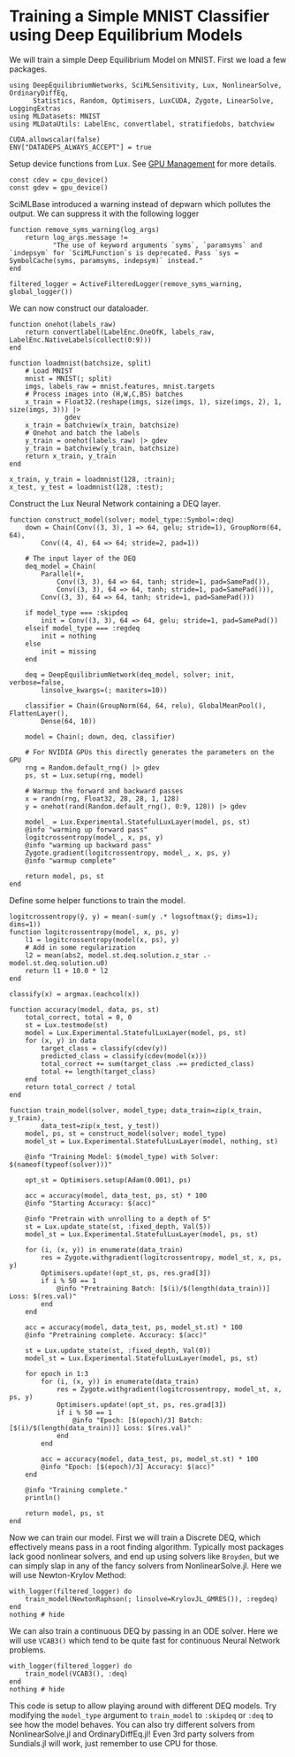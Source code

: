 # Training a Simple MNIST Classifier using Deep Equilibrium Models

We will train a simple Deep Equilibrium Model on MNIST. First we load a few packages.

```@example basic_mnist_deq
using DeepEquilibriumNetworks, SciMLSensitivity, Lux, NonlinearSolve, OrdinaryDiffEq,
      Statistics, Random, Optimisers, LuxCUDA, Zygote, LinearSolve, LoggingExtras
using MLDatasets: MNIST
using MLDataUtils: LabelEnc, convertlabel, stratifiedobs, batchview

CUDA.allowscalar(false)
ENV["DATADEPS_ALWAYS_ACCEPT"] = true
```

Setup device functions from Lux. See
[GPU Management](https://lux.csail.mit.edu/dev/manual/gpu_management) for more details.

```@example basic_mnist_deq
const cdev = cpu_device()
const gdev = gpu_device()
```

SciMLBase introduced a warning instead of depwarn which pollutes the output. We can suppress
it with the following logger

```@example basic_mnist_deq
function remove_syms_warning(log_args)
    return log_args.message !=
           "The use of keyword arguments `syms`, `paramsyms` and `indepsym` for `SciMLFunction`s is deprecated. Pass `sys = SymbolCache(syms, paramsyms, indepsym)` instead."
end

filtered_logger = ActiveFilteredLogger(remove_syms_warning, global_logger())
```

We can now construct our dataloader.

```@example basic_mnist_deq
function onehot(labels_raw)
    return convertlabel(LabelEnc.OneOfK, labels_raw, LabelEnc.NativeLabels(collect(0:9)))
end

function loadmnist(batchsize, split)
    # Load MNIST
    mnist = MNIST(; split)
    imgs, labels_raw = mnist.features, mnist.targets
    # Process images into (H,W,C,BS) batches
    x_train = Float32.(reshape(imgs, size(imgs, 1), size(imgs, 2), 1, size(imgs, 3))) |>
              gdev
    x_train = batchview(x_train, batchsize)
    # Onehot and batch the labels
    y_train = onehot(labels_raw) |> gdev
    y_train = batchview(y_train, batchsize)
    return x_train, y_train
end

x_train, y_train = loadmnist(128, :train);
x_test, y_test = loadmnist(128, :test);
```

Construct the Lux Neural Network containing a DEQ layer.

```@example basic_mnist_deq
function construct_model(solver; model_type::Symbol=:deq)
    down = Chain(Conv((3, 3), 1 => 64, gelu; stride=1), GroupNorm(64, 64),
        Conv((4, 4), 64 => 64; stride=2, pad=1))

    # The input layer of the DEQ
    deq_model = Chain(
        Parallel(+,
            Conv((3, 3), 64 => 64, tanh; stride=1, pad=SamePad()),
            Conv((3, 3), 64 => 64, tanh; stride=1, pad=SamePad())),
        Conv((3, 3), 64 => 64, tanh; stride=1, pad=SamePad()))

    if model_type === :skipdeq
        init = Conv((3, 3), 64 => 64, gelu; stride=1, pad=SamePad())
    elseif model_type === :regdeq
        init = nothing
    else
        init = missing
    end

    deq = DeepEquilibriumNetwork(deq_model, solver; init, verbose=false,
        linsolve_kwargs=(; maxiters=10))

    classifier = Chain(GroupNorm(64, 64, relu), GlobalMeanPool(), FlattenLayer(),
        Dense(64, 10))

    model = Chain(; down, deq, classifier)

    # For NVIDIA GPUs this directly generates the parameters on the GPU
    rng = Random.default_rng() |> gdev
    ps, st = Lux.setup(rng, model)

    # Warmup the forward and backward passes
    x = randn(rng, Float32, 28, 28, 1, 128)
    y = onehot(rand(Random.default_rng(), 0:9, 128)) |> gdev

    model_ = Lux.Experimental.StatefulLuxLayer(model, ps, st)
    @info "warming up forward pass"
    logitcrossentropy(model_, x, ps, y)
    @info "warming up backward pass"
    Zygote.gradient(logitcrossentropy, model_, x, ps, y)
    @info "warmup complete"

    return model, ps, st
end
```

Define some helper functions to train the model.

```@example basic_mnist_deq
logitcrossentropy(ŷ, y) = mean(-sum(y .* logsoftmax(ŷ; dims=1); dims=1))
function logitcrossentropy(model, x, ps, y)
    l1 = logitcrossentropy(model(x, ps), y)
    # Add in some regularization
    l2 = mean(abs2, model.st.deq.solution.z_star .- model.st.deq.solution.u0)
    return l1 + 10.0 * l2
end

classify(x) = argmax.(eachcol(x))

function accuracy(model, data, ps, st)
    total_correct, total = 0, 0
    st = Lux.testmode(st)
    model = Lux.Experimental.StatefulLuxLayer(model, ps, st)
    for (x, y) in data
        target_class = classify(cdev(y))
        predicted_class = classify(cdev(model(x)))
        total_correct += sum(target_class .== predicted_class)
        total += length(target_class)
    end
    return total_correct / total
end

function train_model(solver, model_type; data_train=zip(x_train, y_train),
        data_test=zip(x_test, y_test))
    model, ps, st = construct_model(solver; model_type)
    model_st = Lux.Experimental.StatefulLuxLayer(model, nothing, st)

    @info "Training Model: $(model_type) with Solver: $(nameof(typeof(solver)))"

    opt_st = Optimisers.setup(Adam(0.001), ps)

    acc = accuracy(model, data_test, ps, st) * 100
    @info "Starting Accuracy: $(acc)"

    @info "Pretrain with unrolling to a depth of 5"
    st = Lux.update_state(st, :fixed_depth, Val(5))
    model_st = Lux.Experimental.StatefulLuxLayer(model, ps, st)

    for (i, (x, y)) in enumerate(data_train)
        res = Zygote.withgradient(logitcrossentropy, model_st, x, ps, y)
        Optimisers.update!(opt_st, ps, res.grad[3])
        if i % 50 == 1
            @info "Pretraining Batch: [$(i)/$(length(data_train))] Loss: $(res.val)"
        end
    end

    acc = accuracy(model, data_test, ps, model_st.st) * 100
    @info "Pretraining complete. Accuracy: $(acc)"

    st = Lux.update_state(st, :fixed_depth, Val(0))
    model_st = Lux.Experimental.StatefulLuxLayer(model, ps, st)

    for epoch in 1:3
        for (i, (x, y)) in enumerate(data_train)
            res = Zygote.withgradient(logitcrossentropy, model_st, x, ps, y)
            Optimisers.update!(opt_st, ps, res.grad[3])
            if i % 50 == 1
                @info "Epoch: [$(epoch)/3] Batch: [$(i)/$(length(data_train))] Loss: $(res.val)"
            end
        end

        acc = accuracy(model, data_test, ps, model_st.st) * 100
        @info "Epoch: [$(epoch)/3] Accuracy: $(acc)"
    end

    @info "Training complete."
    println()

    return model, ps, st
end
```

Now we can train our model. First we will train a Discrete DEQ, which effectively means
pass in a root finding algorithm. Typically most packages lack good nonlinear solvers,
and end up using solvers like `Broyden`, but we can simply slap in any of the fancy solvers
from NonlinearSolve.jl. Here we will use Newton-Krylov Method:

```@example basic_mnist_deq
with_logger(filtered_logger) do
    train_model(NewtonRaphson(; linsolve=KrylovJL_GMRES()), :regdeq)
end
nothing # hide
```

We can also train a continuous DEQ by passing in an ODE solver. Here we will use `VCAB3()`
which tend to be quite fast for continuous Neural Network problems.

```@example basic_mnist_deq
with_logger(filtered_logger) do
    train_model(VCAB3(), :deq)
end
nothing # hide
```

This code is setup to allow playing around with different DEQ models. Try modifying the
`model_type` argument to `train_model` to `:skipdeq` or `:deq` to see how the model
behaves. You can also try different solvers from NonlinearSolve.jl and OrdinaryDiffEq.jl!
Even 3rd party solvers from Sundials.jl will work, just remember to use CPU for those.
